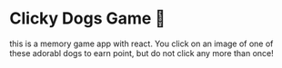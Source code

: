 #  Clicky Dogs Game :dog:
  this is a memory game app with react. You click on an image of one of these adorabl dogs to earn point, but do not click any more than once!

